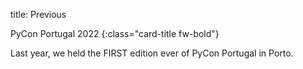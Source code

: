 title: Previous


PyCon Portugal 2022
{:class="card-title fw-bold"}

Last year, we held the FIRST edition ever of PyCon Portugal in Porto.

